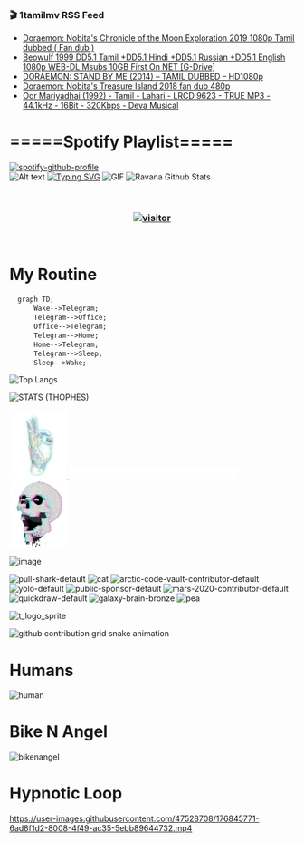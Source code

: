 ### 🎬 1tamilmv RSS Feed

<!-- BLOG-POST-LIST:START -->
- [Doraemon: Nobita&#39;s Chronicle of the Moon Exploration 2019 1080p Tamil dubbed &lpar; Fan dub &rpar;](https://www.1tamilmv.pics/index.php?/forums/topic/166311-doraemon-nobitas-chronicle-of-the-moon-exploration-2019-1080p-tamil-dubbed-fan-dub/&do=findComment&comment=331976)
- [Beowulf 1999 DD5.1 Tamil +DD5.1 Hindi +DD5.1 Russian +DD5.1 English 1080p WEB-DL Msubs 10GB First On NET [G-Drive]](https://www.1tamilmv.pics/index.php?/forums/topic/166310-beowulf-1999-dd51-tamil-dd51-hindi-dd51-russian-dd51-english-1080p-web-dl-msubs-10gb-first-on-net-g-drive/&do=findComment&comment=331975)
- [DORAEMON: STAND BY ME &lpar;2014&rpar; – TAMIL DUBBED – HD1080p](https://www.1tamilmv.pics/index.php?/forums/topic/166309-doraemon-stand-by-me-2014-%E2%80%93-tamil-dubbed-%E2%80%93-hd1080p/&do=findComment&comment=331974)
- [Doraemon: Nobita&#39;s Treasure Island 2018 fan dub 480p](https://www.1tamilmv.pics/index.php?/forums/topic/166308-doraemon-nobitas-treasure-island-2018-fan-dub-480p/&do=findComment&comment=331973)
- [Oor Mariyadhai &lpar;1992&rpar; - Tamil - Lahari - LRCD 9623 - TRUE MP3 - 44.1kHz - 16Bit - 320Kbps - Deva Musical](https://www.1tamilmv.pics/index.php?/forums/topic/166307-oor-mariyadhai-1992-tamil-lahari-lrcd-9623-true-mp3-441khz-16bit-320kbps-deva-musical/&do=findComment&comment=331972)
<!-- BLOG-POST-LIST:END -->

# =====Spotify Playlist=====
[![spotify-github-profile](https://spotify-github-profile.vercel.app/api/view?uid=31rfzgmuvvewegdlxvlev4ynz4vu&cover_image=true&theme=default&bar_color=53b14f&bar_color_cover=true)](https://ravana69.github.io/rss)
</br>
![Alt text](https://spotify-recently-played-readme.vercel.app/api?user=31rfzgmuvvewegdlxvlev4ynz4vu)
[![Typing SVG](https://readme-typing-svg.herokuapp.com?color=%2336BCF7&center=true&vCenter=true&multiline=true&height=81&lines=I+AM+RAVANA;CONTACT+ME+ON+TELEGRAM%3A+%40R4V4N4)](https://git.io/typing-svg)
<img align="centre" height="400px" width="490px" alt="GIF" src="https://github.com/ravana69/ravana69/blob/master/rvm.gif" />
![Ravana Github Stats](https://github-readme-stats.vercel.app/api?username=ravana69&&show_icons=true&theme=radical)

<br />
<h3 align="center"> <a href="https://t.me/r4v4n4"><img src="https://profile-counter.glitch.me/ravana69/count.svg" alt="visitor" width="600"></a> </h3>
</br>

<H1>My Routine</H1>

```mermaid
  graph TD;
      Wake-->Telegram;
      Telegram-->Office;
      Office-->Telegram;
      Telegram-->Home;
      Home-->Telegram;
      Telegram-->Sleep;
      Sleep-->Wake;
```
![Top Langs](https://github-readme-stats.vercel.app/api/top-langs/?username=ravana69&&show_icons=true&theme=radical)

![STATS (THOPHES)](https://github-profile-trophy.vercel.app/?username=ravana69&theme=gruvbox&margin-w=10&margin-h=15&column=8)
<br />
<p align="left">
    <a href="#">
        <img width="20%" src="./assets/images/hand.gif" alt="" />
    </a>
    <a href="#">
        <img width="59%" src="./assets/images/spacer.png" alt="" >
    </a>
    <a href="#">
        <img width="20%" src="./assets/images/skull.gif" alt="" />
    </a>
</p>


![image](https://user-images.githubusercontent.com/47528708/175298537-0623dc00-7b1a-4ec1-b5b1-71768763a234.png)

<img width="148" alt="pull-shark-default" src="https://user-images.githubusercontent.com/47528708/176419715-70981865-4dc6-489a-8a1a-06842db67b15.gif"> <img width="148" alt="cat" src="https://user-images.githubusercontent.com/47528708/179149594-60701d0e-e626-415f-9958-80736351eadd.gif"> <img width="148" alt="arctic-code-vault-contributor-default" src="https://user-images.githubusercontent.com/47528708/175267501-e1fbbb8f-c2b2-4882-b865-2ac4debef26c.png"> <img width="148" alt="yolo-default" src="https://user-images.githubusercontent.com/47528708/175267654-281a1880-1129-4b7b-bf2f-de5dd2bc5afa.png"> <img width="148" alt="public-sponsor-default" src="https://user-images.githubusercontent.com/47528708/175268448-2e78cc75-fb25-4d76-bd22-7df520446b45.png"> <img width="148" alt="mars-2020-contributor-default" src="https://user-images.githubusercontent.com/47528708/175268475-de6d987a-3be9-4353-86a5-23b422559355.png"> <img width="148" alt="quickdraw-default" src="https://user-images.githubusercontent.com/47528708/179148665-33e7c2c8-5d95-413e-8b25-6862820a5fe7.png"> <img width="148" alt="galaxy-brain-bronze" src="https://user-images.githubusercontent.com/47528708/176419717-e2fdca8b-0fdc-47dd-9511-a7ff52178a33.gif"> <img width="148" alt="pea" src="https://user-images.githubusercontent.com/47528708/179149608-800ce6e1-7d24-4bfe-8e84-5628e6d5497d.gif">

![t_logo_sprite](https://user-images.githubusercontent.com/47528708/175293007-21ff1792-1fca-4be3-bcae-12fdc3aa414f.svg)

![github contribution grid snake animation](https://raw.githubusercontent.com/ravana69/ravana69/output/github-contribution-grid-snake-dark.svg#gh-dark-mode-only)

# Humans
<img width="170" alt="human" src="https://user-images.githubusercontent.com/47528708/176413829-c142d478-1c96-4c3c-a2a4-2dd35374c335.gif">

# Bike N Angel
<img width="170" alt="bikenangel" src="https://user-images.githubusercontent.com/47528708/176616968-3a44f91e-8016-477c-9bb5-c4689a1adbee.gif">

# Hypnotic Loop

https://user-images.githubusercontent.com/47528708/176845771-6ad8f1d2-8008-4f49-ac35-5ebb89644732.mp4

